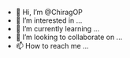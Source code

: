 - 👋 Hi, I’m @ChiragOP
- 👀 I’m interested in ...
- 🌱 I’m currently learning ...
- 💞️ I’m looking to collaborate on ...
- 📫 How to reach me ...

<!---
ChiragOP/ChiragOP is a ✨ special ✨ repository because its `README.md` (this file) appears on your GitHub profile.
You can click the Preview link to take a look at your changes.
--->

